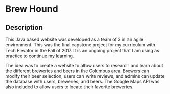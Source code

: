 # Brew Hound 

## Description

This Java based website was developed as a team of 3 in an agile environment. This was the final capstone project for my curriculum with Tech Elevator in the Fall of 2017. It is an ongoing project that I am using as practice to continue my learning.

The idea was to create a website to allow users to research and learn about the different breweries and beers in the Columbus area. Brewers can modify their beer selection, users can write reviews, and admins can update the database with users, breweries, and beers. The Google Maps API was also included to allow users to locate their favorite breweries.
